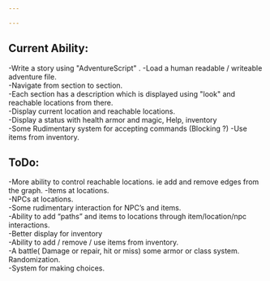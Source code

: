 ```yaml
---

---
```


Current Ability:
----------------
-Write a story using "AdventureScript" . 
-Load a human readable / writeable adventure file.  
-Navigate from section to section.  
-Each section has a description which is displayed using "look" and reachable locations from there.  
-Display current location and reachable locations.  
-Display a status with health armor and magic, Help, inventory   
-Some Rudimentary system for accepting commands (Blocking ?)
-Use items from inventory.  

ToDo:
------------
-More ability to control reachable locations. ie add and remove edges from the graph.
-Items at locations.  
-NPCs at locations.  
-Some rudimentary interaction for NPC’s and items.   
-Ability to add “paths” and items to locations through item/location/npc interactions.  
-Better display for inventory  
-Ability to add / remove / use items from inventory.  
-A battle( Damage or repair, hit or miss) some armor or class system. Randomization.  
-System for making choices.
